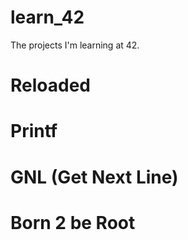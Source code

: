 # learn_42
The projects I'm learning at 42.

# Reloaded
# Printf 
# GNL (Get Next Line)
# Born 2 be Root